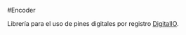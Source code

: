 #Encoder

Librería para el uso de pines digitales por registro [DigitalIO](https://github.com/greiman/DigitalIO/blob/master/DigitalIO/PinIO.h).